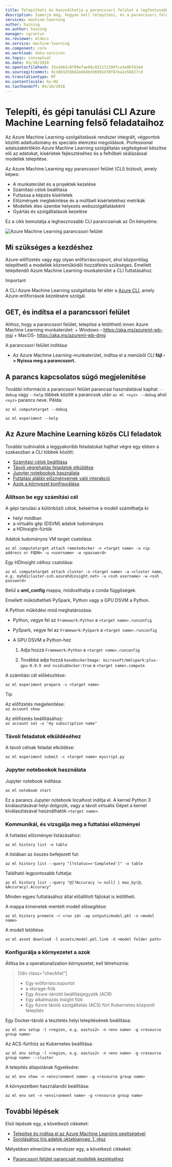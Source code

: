 ```yaml
---
title: Telepítheti és használhatja a parancssori felület a legfontosabb feladatok - Azure Machine Learning
description: Ismerje meg, hogyan kell telepíteni, és a parancssori felület használata a leggyakrabban használt gépi tanulási feladatok az Azure Machine Learning.
services: machine-learning
author: haining
ms.author: haining
manager: cgronlun
ms.reviewer: mldocs
ms.service: machine-learning
ms.component: core
ms.workload: data-services
ms.topic: conceptual
ms.date: 03/10/2018
ms.openlocfilehash: 33a1665c8f09efae88c831172199fca3e0b7634d
ms.sourcegitcommit: 9cdd83256b82e664bd36991d78f87ea1e56827cd
ms.translationtype: MT
ms.contentlocale: hu-HU
ms.lasthandoff: 04/16/2018
---
```

# <a name="install-and-use-the-machine-learning-cli-for-top-tasks-in-azure-machine-learning"></a>Telepíti, és gépi tanulási CLI Azure Machine Learning felső feladataihoz

Az Azure Machine Learning-szolgáltatások rendszer integrált, végpontok közötti adattudomány és speciális elemzési megoldások. Professional adatszakértőkön Azure Machine Learning szolgáltatás segítségével készítse elő az adatokat, kísérletek fejlesztéséhez és a felhőbeli skálázással modellek telepítése. 

Az Azure Machine Learning egy parancssori felület (CLI) biztosít, amely képes:
+ A munkaterület és a projektek kezelése
+ Számítási célok beállítása
+ Futtassa a képzés kísérletek
+ Előzmények megtekintése és a múltbeli kísérletekhez metrikák
+ Modellek éles üzembe helyezés webszolgáltatásként
+ Gyártás és szolgáltatások kezelése

Ez a cikk bemutatja a leghasznosabb CLI parancsainak az Ön kényelme. 

![Azure Machine Learning parancssori felület](media/cli-for-azure-machine-learning/flow.png)

## <a name="what-you-need-to-get-started"></a>Mi szükséges a kezdéshez

Azure-előfizetés vagy egy olyan erőforráscsoport, ahol központilag telepíthető a modellek közreműködői hozzáférés szükséges. Emellett telepítendő Azure Machine Learning-munkaterület a CLI futtatásához. 

>[!IMPORTANT]
>A CLI Azure Machine Learning szolgáltatás fel eltér a [Azure CLI](https://docs.microsoft.com/en-us/cli/azure/?view=azure-cli-latest), amely Azure-erőforrások kezelésére szolgál.

## <a name="get-and-start-cli"></a>GET, és indítsa el a parancssori felület

Ahhoz, hogy a parancssori felület, telepítse a letölthető innen Azure Machine Learning munkaterület:
    + Windows – https://aka.ms/azureml-wb-msi 
    + MacOS- https://aka.ms/azureml-wb-dmg 

A parancssori felület indítása:
+ Az Azure Machine Learning-munkaterület, indítsa el a menüből CLI **fájl -> Nyissa meg a parancssort.**

## <a name="get-command-help"></a>A parancs kapcsolatos súgó megjelenítése 

További információ a parancssori felület parancsai használatával kaphat `--debug` vagy `--help` többek között a parancsok után `az ml <xyz> --debug` ahol `<xyz>` parancs neve. Példa:
```azurecli
az ml computetarget --debug 

az ml experiment --help
```

## <a name="common-cli-tasks-for-azure-machine-learning"></a>Az Azure Machine Learning közös CLI feladatok 

További tudnivalók a leggyakoribb feladatokat hajthat végre egy ebben a szakaszban a CLI többek között:
+ [Számítási célok beállítása](#target)
+ [Távoli végrehajtás feladatok elküldése](#jobs)
+ [Jupyter notebookok használata](#jupyter)
+ [Futtatási alábbi előzményeinek való interakció](#history)
+ [Azok a környezet konfigurálása](#o16n)

<a name="target"></a>

### <a name="set-up-a-compute-target"></a>Állítson be egy számítási cél

A gépi tanulási a különböző célok, beleértve a modell számíthatja ki:
+ helyi módban
+ a virtuális gép (DSVM) adatok tudományos
+ a HDInsight-fürtök

Adatok tudományos VM target csatolása:
```azurecli
az ml computetarget attach remotedocker -n <target name> -a <ip address or FQDN> -u <username> -w <password>
``` 

Egy HDInsight célhoz csatolása:
```azurecli
az ml computetarget attach cluster -n <target name> -a <cluster name, e.g. myhdicluster-ssh.azurehdinsight.net> -u <ssh username> -w <ssh password>
```

Belül a **aml_config** mappa, módosíthatja a conda függőségek. 

Emellett működtetheti PySpark, Python vagy a GPU DSVM a Python. 

A Python működési mód meghatározása:
+ Python, vegye fel az `Framework:Python` a `<target name>.runconfig` 

+ PySpark, vegye fel az `Framework:PySpark` a `<target name>.runconfig` 

+ A GPU DSVM a Python-hez
    1. Adja hozzá `Framework:Python` a `<target name>.runconfig` 

    1. Továbbá adja hozzá `baseDockerImage: microsoft/mmlspark:plus-gpu-0.9.9 and nvidiaDocker:true` a `<target name>.compute`

A számítási cél előkészítése:
```azurecli
az ml experiment prepare -c <target name>
```

>[!TIP]
>Az előfizetés megjelenítése:<br/>
>`az account show`<br/>
>
>Az előfizetés beállításához:<br/>
>`az account set –s "my subscription name" `

<a name="jobs"></a>

### <a name="submit-remote-jobs"></a>Távoli feladatok elküldéséhez

A távoli célnak feladat elküldése:
```azurecli
az ml experiment submit -c <target name> myscript.py
```

<a name="jupyter"></a>

### <a name="work-with-jupyter-notebooks"></a>Jupyter notebookok használata

Jupyter notebook indítása:
```azurecli
az ml notebook start
```

Ez a parancs Jupyter notebook localhost indítja el. A kernel Python 3 kiválasztásával helyi dolgozik, vagy a távoli virtuális Gépet a kernel kiválasztásával használhatók `<target name>`.

<a name="history"></a>

### <a name="interact-with-and-explore-the-run-history"></a>Kommunikál, és vizsgálja meg a futtatási előzményei

A futtatási előzményei listázásához:
```azurecli
az ml history list -o table
```

A listában az összes befejezett fut:
```azurecli
az ml history list --query "[?status=='Completed']" -o table
```

Található legpontosabb futtatja:
```azurecli
az ml history list --query "@[?Accuracy != null] | max_by(@, &Accuracy).Accuracy"
```

Minden egyes futtatásához által előállított fájlokat is letöltheti. 

A mappa kimenetek mentett modell elősegítése:
```azurecli
az ml history promote -r <run id> -ap outputs/model.pkl -n <model name>
```

A modell letöltése:
```azurecli
az ml asset download -l assets/model.pkl.link -d <model folder path>
```

<a name="o16n"></a>

### <a name="configure-your-environment-to-operationalize"></a>Konfigurálja a környezetet a azok

Állítsa be a operationalization környezetet, kell létrehoznia:

> [!div class="checklist"]
> * Egy erőforráscsoportot 
> * a storage-fiók
> * Egy Azure-tárolót beállításjegyzék (ACR)
> * Egy alkalmazás insight fiók
> * Egy Azure tároló szolgáltatás (ACS) fürt Kubernetes központi telepítés


Egy Docker-tároló a tesztelés helyi telepítésének beállítása:
```azurecli
az ml env setup -l <region, e.g. eastus2> -n <env name> -g <resource group name>
```

Az ACS-fürthöz az Kubernetes beállítása:
```azurecli
az ml env setup -l <region, e.g. eastus2> -n <env name> -g <resource group name> --cluster
```

A telepítés állapotának figyelésére:
```azurecli
az ml env show -n <environment name> -g <resource group name>
```

A környezetben használandó beállítása:
```azurecli
az ml env set -n <environment name> -g <resource group name>
```

## <a name="next-steps"></a>További lépések

Első lépések egy, a következő cikkeket: 
+ [Telepítse és indítsa el az Azure Machine Learning segítségével](quickstart-installation.md)
+ [Sorolásához Iris adatok oktatóanyag: 1. rész](tutorial-classifying-iris-part-1.md)

Mélyebben elmerülne a rendszer egy, a következő cikkeket:
+ [Parancssori felület parancsait modellek kezeléséhez](model-management-cli-reference.md)